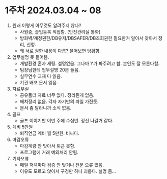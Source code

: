# 1주차 2024.03.04 ~ 08
1. 원래 이렇게 아무것도 알려주지 않나?
    - 사원증, 츨입등록 직접함. (안전관리실 통화)
    - 방화벽/계정권한/DB유저/DBSAFER/DB조회권한 필요한거 알아서 찾아서 정리, 신청.
    - 왜 서로 권한 내용이 다름? 물어보면 당황함.
2. 업무설명 못 들어봄.
    -  개발환경 혼자 세팅. 설명없음. 그나마 Y가 봐주려고 함. 본인도 잘 모른다함.
    - 팀장님한테 업무설명 20분 들음.
    - 실무연수 교재 다 읽음.
    - 기관 배포 문서 읽음.
3. 자료부실
    - 공유폴더 자료 너무 없다. 정리된게 없음.
    - 배치정리 없음. 각자 자기만의 파일 가진듯.
    - 문서 좀 달라니까 소식 없음.
4. 골프
    - 골프 이야기만 이번 주에 수십번. 정신 나갈거 같다.
5. 계비 5만원
    - 퇴직연금 계비 월 5만원. 비싸다.
6. 마감오류
    - 마감계랑 안 맞아서 퇴근 못함.
    - 프로그램에 거래 예외처리 안됨.
7. 기타오류
    - 매일 저녁마다 검증 안 맞거나 전문 오류 있음.
    - 이유도 모르고 앉아서 구경만 하니 괴롭다. 설명 좀...
